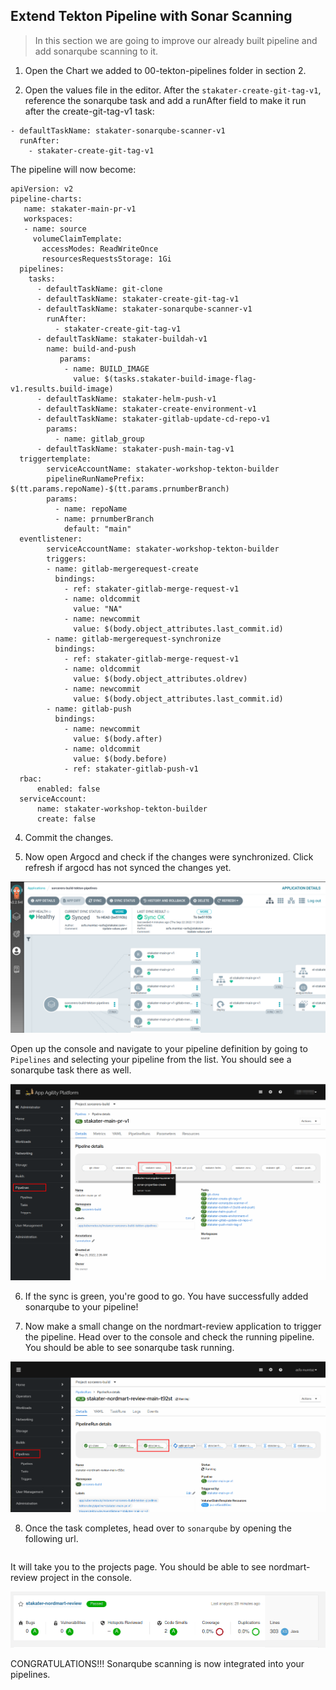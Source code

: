 ## Extend Tekton Pipeline with Sonar Scanning

> In this section we are going to improve our already built pipeline and add sonarqube scanning to it.


1. Open the Chart we added to 00-tekton-pipelines folder in section 2.

2. Open the values file in the editor. After the `stakater-create-git-tag-v1`, reference the sonarqube task and add a runAfter field to make it run after the create-git-tag-v1 task:

```
- defaultTaskName: stakater-sonarqube-scanner-v1
  runAfter:
    - stakater-create-git-tag-v1

```
The pipeline will now become:
   ````
   apiVersion: v2
   pipeline-charts:
      name: stakater-main-pr-v1
      workspaces:
      - name: source
        volumeClaimTemplate:
          accessModes: ReadWriteOnce
          resourcesRequestsStorage: 1Gi
     pipelines:
       tasks:
         - defaultTaskName: git-clone
         - defaultTaskName: stakater-create-git-tag-v1
         - defaultTaskName: stakater-sonarqube-scanner-v1
           runAfter:
             - stakater-create-git-tag-v1
         - defaultTaskName: stakater-buildah-v1
           name: build-and-push
              params:
               - name: BUILD_IMAGE
                 value: $(tasks.stakater-build-image-flag-v1.results.build-image)
         - defaultTaskName: stakater-helm-push-v1
         - defaultTaskName: stakater-create-environment-v1
         - defaultTaskName: stakater-gitlab-update-cd-repo-v1
           params: 
             - name: gitlab_group
         - defaultTaskName: stakater-push-main-tag-v1
     triggertemplate:
           serviceAccountName: stakater-workshop-tekton-builder
           pipelineRunNamePrefix: $(tt.params.repoName)-$(tt.params.prnumberBranch)
           params:
             - name: repoName
             - name: prnumberBranch
               default: "main"
     eventlistener:
           serviceAccountName: stakater-workshop-tekton-builder
           triggers:
           - name: gitlab-mergerequest-create
             bindings:
               - ref: stakater-gitlab-merge-request-v1
               - name: oldcommit
                 value: "NA"
               - name: newcommit
                 value: $(body.object_attributes.last_commit.id)
           - name: gitlab-mergerequest-synchronize
             bindings:
               - ref: stakater-gitlab-merge-request-v1
               - name: oldcommit
                 value: $(body.object_attributes.oldrev)
               - name: newcommit
                 value: $(body.object_attributes.last_commit.id)
           - name: gitlab-push
             bindings:
               - name: newcommit
                 value: $(body.after)
               - name: oldcommit
                 value: $(body.before)
               - ref: stakater-gitlab-push-v1
     rbac:
         enabled: false
     serviceAccount:
         name: stakater-workshop-tekton-builder
         create: false

````
4. Commit the changes.


5. Now open Argocd and check if the changes were synchronized. Click refresh if argocd has not synced the changes yet.

![sonar](./images/sonar-argocd.png)
   
Open up the console and navigate to your pipeline definition by going to `Pipelines` and selecting your pipeline from the list. You should see a sonarqube task there as well.

![sonar-openshift](./images/sonar-openshift.png)



6. If the sync is green, you're good to go. You have successfully added sonarqube to your pipeline!

7. Now make a small change on the nordmart-review application to trigger the pipeline. Head over to the console and check the running pipeline. You should be able to see sonarqube task running.

![sonar-running](./images/sonar-running.png)

8. Once the task completes, head over to `sonarqube` by opening the following url.

```https://sonarqube-stakater-sonarqube.apps.devtest.vxdqgl7u.kubeapp.cloud/
```
It will take you to the projects page. You should be able to see nordmart-review project in the console. 

![sonar-scanned](./images/sonar-scanned.png)


CONGRATULATIONS!!! Sonarqube scanning is now integrated into your pipelines.
